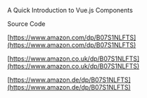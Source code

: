 A Quick Introduction to Vue.js Components

Source Code

[https://www.amazon.com/dp/B07S1NLFTS](https://www.amazon.com/dp/B07S1NLFTS)

[https://www.amazon.co.uk/dp/B07S1NLFTS](https://www.amazon.co.uk/dp/B07S1NLFTS)

[https://www.amazon.de/dp/B07S1NLFTS](https://www.amazon.de/dp/B07S1NLFTS)